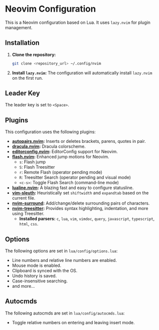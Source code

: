 # Neovim Configuration

This is a Neovim configuration based on Lua. It uses `lazy.nvim` for plugin management.

## Installation

1.  **Clone the repository:**
    ```bash
    git clone <repository_url> ~/.config/nvim
    ```

2.  **Install `lazy.nvim`:**
    The configuration will automatically install `lazy.nvim` on the first run.

## Leader Key

The leader key is set to `<Space>`.

## Plugins

This configuration uses the following plugins:

*   **[autopairs.nvim](https://github.com/windwp/nvim-autopairs):** Inserts or deletes brackets, parens, quotes in pair.
*   **[dracula.nvim](https://github.com/Mofiqul/dracula.nvim):** Dracula colorscheme.
*   **[editorconfig.nvim](https://github.com/gpanders/editorconfig.nvim):** EditorConfig support for Neovim.
*   **[flash.nvim](https://github.com/folke/flash.nvim):** Enhanced jump motions for Neovim.
    *   `s`: Flash jump
    *   `S`: Flash Treesitter
    *   `r`: Remote Flash (operator pending mode)
    *   `R`: Treesitter Search (operator pending and visual mode)
    *   `<c-s>`: Toggle Flash Search (command-line mode)
*   **[lualine.nvim](https://github.com/nvim-lualine/lualine.nvim):** A blazing fast and easy to configure statusline.
*   **[vim-sleuth](https://github.com/tpope/vim-sleuth):** Heuristically set `shiftwidth` and `expandtab` based on the current file.
*   **[nvim-surround](https://github.com/kylechui/nvim-surround):** Add/change/delete surrounding pairs of characters.
*   **[nvim-treesitter](https://github.com/nvim-treesitter/nvim-treesitter):** Provides syntax highlighting, indentation, and more using Treesitter.
    *   **Installed parsers:** `c`, `lua`, `vim`, `vimdoc`, `query`, `javascript`, `typescript`, `html`, `css`.

## Options

The following options are set in `lua/config/options.lua`:

*   Line numbers and relative line numbers are enabled.
*   Mouse mode is enabled.
*   Clipboard is synced with the OS.
*   Undo history is saved.
*   Case-insensitive searching.
*   and more...

## Autocmds

The following autocmds are set in `lua/config/autocmds.lua`:

*   Toggle relative numbers on entering and leaving insert mode.